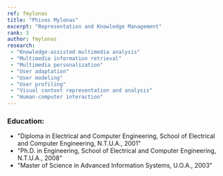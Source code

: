 ```yaml
---
ref: fmylonas
title: "Phivos Mylonas"
excerpt: "Representation and Knowledge Management"
rank: 3
author: fmylonas
research:
 - "Knowledge-assisted multimedia analysis"
 - "Multimedia information retrieval"
 - "Multimedia personalization"
 - "User adaptation"
 - "User modeling"
 - "User profiling"
 - "Visual context representation and analysis"
 - "Human-computer interaction"
---
```


### Education:
  - "Diploma in Electrical and Computer Engineering, School of Electrical and Computer Engineering, N.T.U.A., 2001"
  - "Ph.D. in Engineering, School of Electrical and Computer Engineering, N.T.U.A., 2008"
  - "Master of Science in Advanced Information Systems, U.O.A., 2003"  
